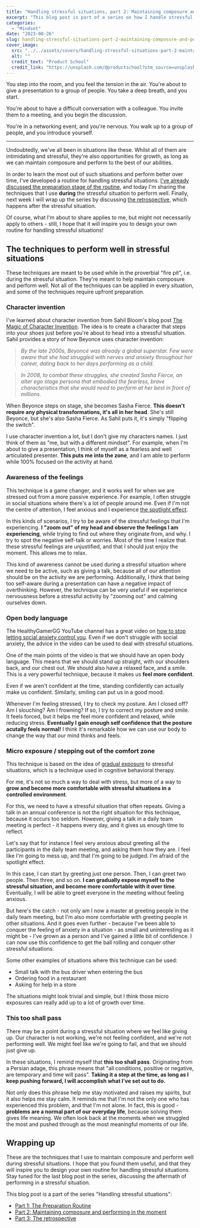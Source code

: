 ```yaml
---
title: "Handling stressful situations, part 2: Maintaining composure and performing in the moment"
excerpt: "This blog post is part of a series on how I handle stressful and difficult situations to stay calm and collected, perform to the best of my abilities, and grow from the experience. In this post, I discuss the techniques for staying calm and perform well during stressful moments."
categories:
  - "Mindset"
date: "2023-08-26"
slug: handling-stressful-situations-part-2-maintaining-composure-and-performing-in-the-moment
cover_image:
  src: "../../assets/covers/handling-stressful-situations-part-2-maintaining-composure-and-performing-in-the-moment-cover.jpg"
  alt: ""
  credit_text: "Product School"
  credit_link: "https://unsplash.com/@productschool?utm_source=unsplash&utm_medium=referral&utm_content=creditCopyText"
---
```


You step into the room, and you feel the tension in the air. You're about to give a presentation to a group of people. You take a deep breath, and you start.

You're about to have a difficult conversation with a colleague. You invite them to a meeting, and you begin the discussion.

You're in a networking event, and you're nervous. You walk up to a group of people, and you introduce yourself.

---

Undoubtedly, we've all been in situations like these. Whilst all of them are intimidating and stressful, they're also opportunities for growth, as long as we can maintain composure and perform to the best of our abilities.

In order to learn the most out of such situations and perform better over time, I've developed a routine for handling stressful situations. [I've already discussed the preparation stage of the routine](/blog/handling-stressful-situations-part-1-preparation), and today I'm sharing the techniques that I use **during** the stressful situation to perform well. Finally, next week I will wrap up the series by discussing [the retrospective](/blog/handling-stressful-situations-part-3-the-retrospective), which happens after the stressful situation.

Of course, what I'm about to share applies to me, but might not necessarily apply to others - still, I hope that it will inspire you to design your own routine for handling stressful situations!

## The techniques to perform well in stressful situations

These techniques are meant to be used while in the proverbial "fire pit", i.e. during the stressful situation. They're meant to help maintain composure and perform well. Not all of the techniques can be applied in every situation, and some of the techniques require upfront preparation.

### Character invention

I've learned about character invention from Sahil Bloom's blog post [The Magic of Character Invention](https://www.sahilbloom.com/newsletter/the-magic-of-character-invention). The idea is to create a character that steps into your shoes just before you're about to head into a stressful situation. Sahil provides a story of how Beyonce uses character invention:

> _By the late 2000s, Beyoncé was already a global superstar. Few were aware that she had struggled with nerves and anxiety throughout her career, dating back to her days performing as a child._

> _In 2008, to combat these struggles, she created Sasha Fierce, an alter ego stage persona that embodied the fearless, brave characteristics that she would need to perform at her best in front of millions._

When Beyonce steps on stage, she becomes Sasha Fierce. **This doesn't require any physical transformations, it's all in her head**. She's still Beyonce, but she's also Sasha Fierce. As Sahil puts it, it's simply "flipping the switch".

I use character invention a lot, but I don't give my characters names. I just think of them as "me, but with a different mindset". For example, when I'm about to give a presentation, I think of myself as a fearless and well articulated presenter. **This puts me into the zone**, and I am able to perform while 100% focused on the activity at hand.

### Awareness of the feelings

This technique is a game changer, and it works well for when we are stressed out from a more passive experience. For example, I often struggle in social situations where there's a lot of people around me. Even if I'm not the centre of attention, I feel anxious and I experience [the spotlight effect](https://en.wikipedia.org/wiki/Spotlight_effect).

In this kinds of scenarios, I try to be aware of the stressful feelings that I'm experiencing. **I "zoom out" of my head and observe the feelings I am experiencing**, while trying to find out where they originate from, and why. I try to spot the negative self-talk or worries. Most of the time I realize that these stressful feelings are unjustified, and that I should just enjoy the moment. This allows me to relax.

This kind of awareness cannot be used during a stressful situation where we need to be active, such as giving a talk, because all of our attention should be on the activity we are performing. Additionally, I think that being too self-aware during a presentation can have a negative impact of overthinking. However, the technique can be very useful if we experience nervousness before a stressful activity by "zooming out" and calming ourselves down.

### Open body language

The HealthyGamerGG YouTube channel has a great video on [how to stop letting social anxiety control you](https://www.youtube.com/watch?v=YiUSQzV1Aqo). Even if we don't struggle with social anxiety, the advice in the video can be used to deal with stressful situations.

One of the main points of the video is that we should have an open body language. This means that we should stand up straight, with our shoulders back, and our chest out. We should also have a relaxed face, and a smile. This is a very powerful technique, because it makes us **feel more confident**.

Even if we aren't confident at the time, standing confidently can actually make us confident. Similarly, smiling can put us in a good mood.

Whenever I'm feeling stressed, I try to check my posture. Am I closed off? Am I slouching? Am I frowning? If so, I try to correct my posture and smile. It feels forced, but it helps me feel more confident and relaxed, while reducing stress. **Eventually I gain enough self confidence that the posture acutally feels normal!** I think it's remarkable how we can use our body to change the way that our mind thinks and feels.

### Micro exposure / stepping out of the comfort zone

This technique is based on the idea of [gradual exposure](https://en.wikipedia.org/wiki/Exposure_therapy#Gradual_exposure) to stressful situations, which is a technique used in cognitive behavioral therapy.

For me, it's not so much a way to deal with stress, but more of a way to **grow and become more comfortable with stressful situations in a controlled environment**.

For this, we need to have a stressful situation that often repeats. Giving a talk in an annual conference is not the right situation for this technique, because it occurs too seldom. However, giving a talk in a daily team meeting is perfect - it happens every day, and it gives us enough time to reflect.

Let's say that for instance I feel very anxious about greeting all the participants in the daily team meeting, and asking them how they are. I feel like I'm going to mess up, and that I'm going to be judged. I'm afraid of the spotlight effect.

In this case, I can start by greeting just one person. Then, I can greet two people. Then three, and so on. **I can gradually expose myself to the stressful situation, and become more comfortable with it over time**. Eventually, I will be able to greet everyone in the meeting without feeling anxious.

But here's the catch - not only am I now a master at greeting people in the daily team meeting, but I'm also more comfortable with greeting people in other situations. And it goes even further - because I've been able to conquer the feeling of anxiety in a situation - as small and uninteresting as it might be - I've grown as a person and I've gained a little bit of confidence. I can now use this confidence to get the ball rolling and conquer other stressful situations.

Some other examples of situations where this technique can be used:

- Small talk with the bus driver when entering the bus
- Ordering food in a restaurant
- Asking for help in a store

The situations might look trivial and simple, but I think those micro exposures can really add up to a lot of growth over time.

### This too shall pass

There may be a point during a stressful situation where we feel like giving up. Our character is not working, we're not feeling confident, and we're not performing well. We might feel like we're going to fail, and that we should just give up.

In these situations, I remind myself that **this too shall pass**. Originating from a Persian adage, this phrase means that "all conditions, positive or negative, are temporary and time will pass". **Taking it a step at the time, as long as I keep pushing forward, I will accomplish what I've set out to do.**

Not only does this phrase help me stay motivated and raises my spirits, but it also helps me stay calm. It reminds me that I'm not the only one who has experienced this problem, and that I'm not alone. In fact, this is good - **problems are a normal part of our everyday life**, because solving them gives life meaning. We often look back at the moments when we struggled the most and pushed through as the most meaningful moments of our life.

## Wrapping up

These are the techniques that I use to maintain composure and perform well during stressful situations. I hope that you found them useful, and that they will inspire you to design your own routine for handling stressful situations. Stay tuned for the last blog post in the series, discussing the aftermath of performing in a stressful situation.

This blog post is a part of the series "Handling stressful situations":

- [Part 1: The Preparation Routine](/blog/handling-stressful-situations-part-1-preparation)
- [Part 2: Maintaining composure and performing in the moment](/blog/handling-stressful-situations-part-2-maintaining-composure-and-performing-in-the-moment)
- [Part 3: The retrospective](/blog/handling-stressful-situations-part-3-the-retrospective)
